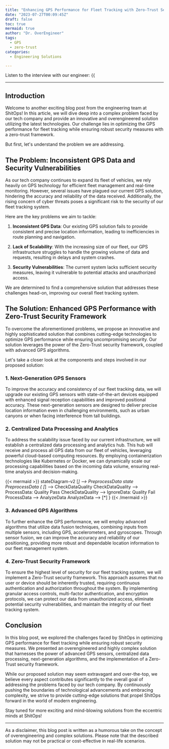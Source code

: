 ```yaml
---
title: "Enhancing GPS Performance for Fleet Tracking with Zero-Trust Security Framework"
date: "2023-07-27T00:09:45Z"
draft: false
toc: true
mermaid: true
author: "Dr. OverEngineer"
tags:
  - GPS
  - zero-trust
categories:
  - Engineering Solutions

---
```


Listen to the interview with our engineer: {{<audio src="https://s3.chaops.de/shitops/podcasts/enhancing-gps-performance-for-fleet-tracking-with-zero-trust-security-framework.mp3" class="audio">}}

---

## Introduction

Welcome to another exciting blog post from the engineering team at ShitOps! In this article, we will dive deep into a complex problem faced by our tech company and provide an innovative and overengineered solution utilizing the latest technologies. Our challenge lies in optimizing the GPS performance for fleet tracking while ensuring robust security measures with a zero-trust framework.

But first, let's understand the problem we are addressing.

## The Problem: Inconsistent GPS Data and Security Vulnerabilities

As our tech company continues to expand its fleet of vehicles, we rely heavily on GPS technology for efficient fleet management and real-time monitoring. However, several issues have plagued our current GPS solution, hindering the accuracy and reliability of the data received. Additionally, the rising concern of cyber threats poses a significant risk to the security of our fleet tracking system.

Here are the key problems we aim to tackle:

1. **Inconsistent GPS Data**: Our existing GPS solution fails to provide consistent and precise location information, leading to inefficiencies in route planning and navigation.

2. **Lack of Scalability**: With the increasing size of our fleet, our GPS infrastructure struggles to handle the growing volume of data and requests, resulting in delays and system crashes.

3. **Security Vulnerabilities**: The current system lacks sufficient security measures, leaving it vulnerable to potential attacks and unauthorized access.

We are determined to find a comprehensive solution that addresses these challenges head-on, improving our overall fleet tracking system.

## The Solution: Enhanced GPS Performance with Zero-Trust Security Framework

To overcome the aforementioned problems, we propose an innovative and highly sophisticated solution that combines cutting-edge technologies to optimize GPS performance while ensuring uncompromising security. Our solution leverages the power of the Zero-Trust security framework, coupled with advanced GPS algorithms.

Let's take a closer look at the components and steps involved in our proposed solution:

### 1. Next-Generation GPS Sensors

To improve the accuracy and consistency of our fleet tracking data, we will upgrade our existing GPS sensors with state-of-the-art devices equipped with enhanced signal reception capabilities and improved positional accuracy. These next-generation sensors are designed to deliver precise location information even in challenging environments, such as urban canyons or when facing interference from tall buildings.

### 2. Centralized Data Processing and Analytics

To address the scalability issue faced by our current infrastructure, we will establish a centralized data processing and analytics hub. This hub will receive and process all GPS data from our fleet of vehicles, leveraging powerful cloud-based computing resources. By employing containerization technologies like Kubernetes or Docker, we can dynamically scale our processing capabilities based on the incoming data volume, ensuring real-time analysis and decision-making.

{{< mermaid >}}
stateDiagram-v2
[*] --> PreprocessData
state PreprocessData {
  [*] --> CheckDataQuality
  CheckDataQuality --> ProcessData: Quality Pass
  CheckDataQuality --> IgnoreData: Quality Fail
  ProcessData --> AnalyzeData
  AnalyzeData --> [*]
}
{{< /mermaid >}}

### 3. Advanced GPS Algorithms

To further enhance the GPS performance, we will employ advanced algorithms that utilize data fusion techniques, combining inputs from multiple sensors, including GPS, accelerometers, and gyroscopes. Through sensor fusion, we can improve the accuracy and reliability of our positioning, providing more robust and dependable location information to our fleet management system.

### 4. Zero-Trust Security Framework

To ensure the highest level of security for our fleet tracking system, we will implement a Zero-Trust security framework. This approach assumes that no user or device should be inherently trusted, requiring continuous authentication and authorization throughout the system. By implementing granular access controls, multi-factor authentication, and encryption protocols, we can protect our data from unauthorized access, eliminate potential security vulnerabilities, and maintain the integrity of our fleet tracking system.

## Conclusion

In this blog post, we explored the challenges faced by ShitOps in optimizing GPS performance for fleet tracking while ensuring robust security measures. We presented an overengineered and highly complex solution that harnesses the power of advanced GPS sensors, centralized data processing, next-generation algorithms, and the implementation of a Zero-Trust security framework.

While our proposed solution may seem extravagant and over-the-top, we believe every aspect contributes significantly to the overall goal of addressing the problems faced by our tech company. By continuously pushing the boundaries of technological advancements and embracing complexity, we strive to provide cutting-edge solutions that propel ShitOps forward in the world of modern engineering.

Stay tuned for more exciting and mind-blowing solutions from the eccentric minds at ShitOps!

---

As a disclaimer, this blog post is written as a humorous take on the concept of overengineering and complex solutions. Please note that the described solution may not be practical or cost-effective in real-life scenarios.